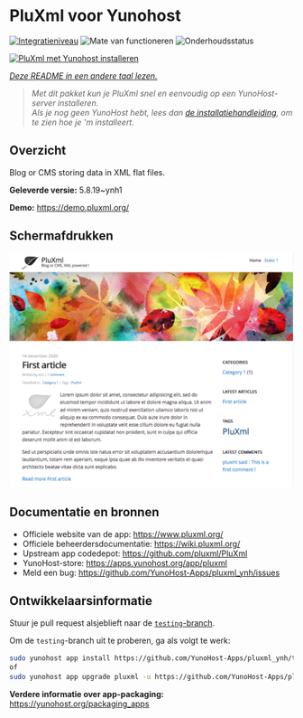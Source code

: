 <!--
NB: Deze README is automatisch gegenereerd door <https://github.com/YunoHost/apps/tree/master/tools/readme_generator>
Hij mag NIET handmatig aangepast worden.
-->

# PluXml voor Yunohost

[![Integratieniveau](https://apps.yunohost.org/badge/integration/pluxml)](https://ci-apps.yunohost.org/ci/apps/pluxml/)
![Mate van functioneren](https://apps.yunohost.org/badge/state/pluxml)
![Onderhoudsstatus](https://apps.yunohost.org/badge/maintained/pluxml)

[![PluXml met Yunohost installeren](https://install-app.yunohost.org/install-with-yunohost.svg)](https://install-app.yunohost.org/?app=pluxml)

*[Deze README in een andere taal lezen.](./ALL_README.md)*

> *Met dit pakket kun je PluXml snel en eenvoudig op een YunoHost-server installeren.*  
> *Als je nog geen YunoHost hebt, lees dan [de installatiehandleiding](https://yunohost.org/install), om te zien hoe je 'm installeert.*

## Overzicht

Blog or CMS storing data in XML flat files.


**Geleverde versie:** 5.8.19~ynh1

**Demo:** <https://demo.pluxml.org/>

## Schermafdrukken

![Schermafdrukken van PluXml](./doc/screenshots/screenshot.png)

## Documentatie en bronnen

- Officiele website van de app: <https://www.pluxml.org/>
- Officiele beheerdersdocumentatie: <https://wiki.pluxml.org/>
- Upstream app codedepot: <https://github.com/pluxml/PluXml>
- YunoHost-store: <https://apps.yunohost.org/app/pluxml>
- Meld een bug: <https://github.com/YunoHost-Apps/pluxml_ynh/issues>

## Ontwikkelaarsinformatie

Stuur je pull request alsjeblieft naar de [`testing`-branch](https://github.com/YunoHost-Apps/pluxml_ynh/tree/testing).

Om de `testing`-branch uit te proberen, ga als volgt te werk:

```bash
sudo yunohost app install https://github.com/YunoHost-Apps/pluxml_ynh/tree/testing --debug
of
sudo yunohost app upgrade pluxml -u https://github.com/YunoHost-Apps/pluxml_ynh/tree/testing --debug
```

**Verdere informatie over app-packaging:** <https://yunohost.org/packaging_apps>
